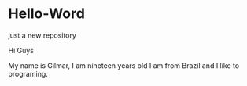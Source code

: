 # Hello-Word
just a new repository

Hi Guys

My name is Gilmar, I am nineteen years old I am from Brazil
and I like to programing.

